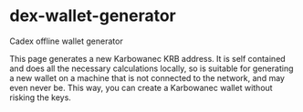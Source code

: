 # dex-wallet-generator
Cadex offline wallet generator

This page generates a new Karbowanec KRB address. It is self contained and does all the necessary calculations locally, so is suitable for generating a new wallet on a machine that is not connected to the network, and may even never be. This way, you can create a Karbowanec wallet without risking the keys. 
